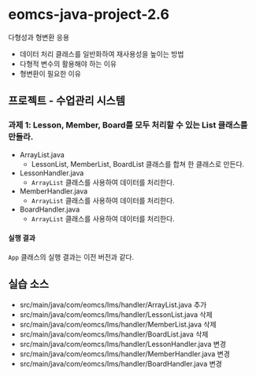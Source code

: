 # eomcs-java-project-2.6

다형성과 형변환 응용

- 데이터 처리 클래스를 일반화하여 재사용성을 높이는 방법
- 다형적 변수의 활용해야 하는 이유
- 형변환이 필요한 이유

## 프로젝트 - 수업관리 시스템  

### 과제 1: Lesson, Member, Board를 모두 처리할 수 있는 List 클래스를 만들라.

- ArrayList.java
    - LessonList, MemberList, BoardList 클래스를 합쳐 한 클래스로 만든다.
- LessonHandler.java
    - `ArrayList` 클래스를 사용하여 데이터를 처리한다.
- MemberHandler.java
    - `ArrayList` 클래스를 사용하여 데이터를 처리한다.
- BoardHandler.java
    - `ArrayList` 클래스를 사용하여 데이터를 처리한다.

#### 실행 결과

`App` 클래스의 실행 결과는 이전 버전과 같다.

## 실습 소스

- src/main/java/com/eomcs/lms/handler/ArrayList.java 추가
- src/main/java/com/eomcs/lms/handler/LessonList.java 삭제
- src/main/java/com/eomcs/lms/handler/MemberList.java 삭제
- src/main/java/com/eomcs/lms/handler/BoardList.java 삭제
- src/main/java/com/eomcs/lms/handler/LessonHandler.java 변경
- src/main/java/com/eomcs/lms/handler/MemberHandler.java 변경
- src/main/java/com/eomcs/lms/handler/BoardHandler.java 변경